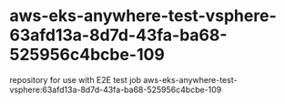 # aws-eks-anywhere-test-vsphere-63afd13a-8d7d-43fa-ba68-525956c4bcbe-109
repository for use with E2E test job aws-eks-anywhere-test-vsphere:63afd13a-8d7d-43fa-ba68-525956c4bcbe-109
